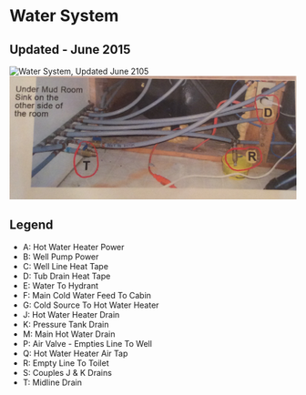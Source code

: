 # Water System

## Updated - June 2015

![Water System, Updated June 2105](images/watersystem-2015.png "Water System, Updated June 2015")
![Back Room Vanity](archive/images/under_vanity.jpg "Under Vanity")

## Legend

* A: Hot Water Heater Power
* B: Well Pump Power
* C: Well Line Heat Tape
* D: Tub Drain Heat Tape
* E: Water To Hydrant
* F: Main Cold Water Feed To Cabin
* G: Cold Source To Hot Water Heater
* J: Hot Water Heater Drain
* K: Pressure Tank Drain
* M: Main Hot Water Drain
* P: Air Valve - Empties Line To Well
* Q: Hot Water Heater Air Tap
* R: Empty Line To Toilet
* S: Couples J & K Drains
* T: Midline Drain
